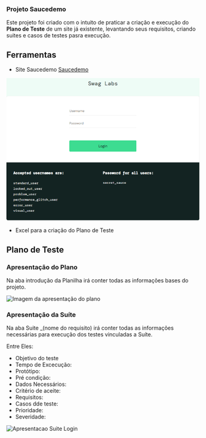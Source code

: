 ### Projeto Saucedemo

Este projeto foi criado com o intuito de praticar a criação e execução do **Plano de Teste** de um site já existente, levantando seus requisitos, criando suites e casos de testes pasra execução.

## Ferramentas

- Site Saucedemo [Saucedemo](https://www.saucedemo.com)

![Referência do Site](../img/site_saucedemo.png)

- Excel para a criação do Plano de Teste

## Plano de Teste

### Apresentação do Plano

Na aba introdução da Planilha irá conter todas as informações bases do projeto.

![Imagem da apresentação do plano](img/ref_apresentacao.png)

### Apresentação da Suíte

Na aba Suite \_(nome do requisito) irá conter todas as informações necessárias para execução dos testes vinculadas a Suíte.

Entre Eles:

- Objetivo do teste
- Tempo de Excecução:
- Protótipo:
- Pré condição:
- Dados Necessários:
- Critério de aceite:
- Requisitos:
- Casos dde teste:
- Prioridade:
- Severidade:

![Apresentacao Suite Login](img/ref_suite.png)
